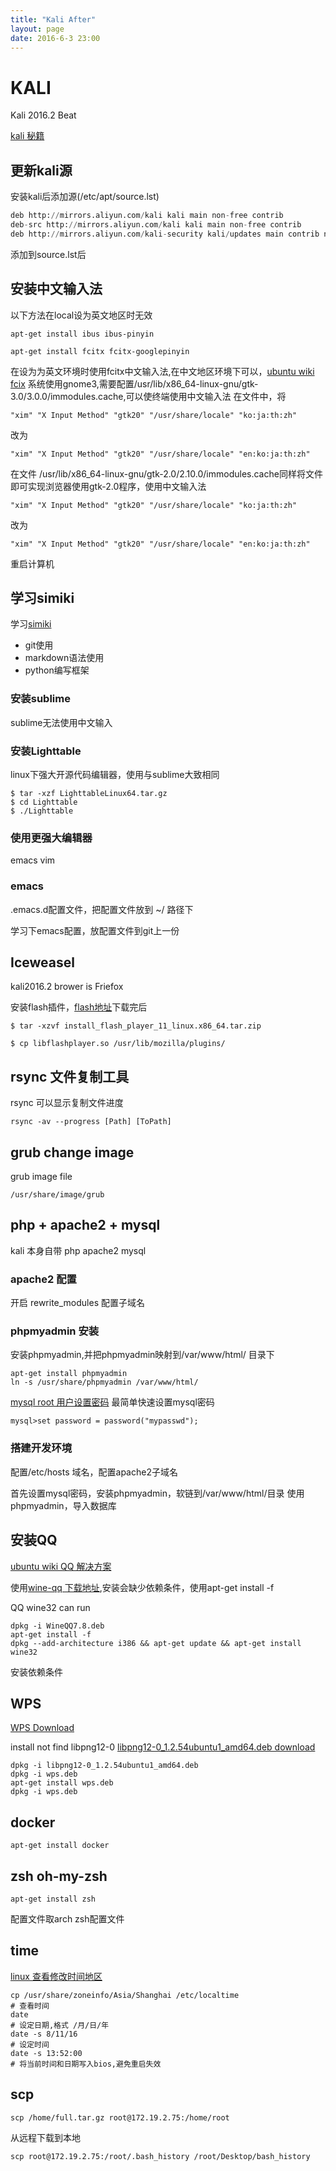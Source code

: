 ```yaml
---
title: "Kali After"
layout: page
date: 2016-6-3 23:00
---
```


# KALI #

Kali 2016.2 Beat

[kali 秘籍](https://wizardforcel.gitbooks.io/kali-linux-cookbook/content/ch7.html)

## 更新kali源 ##

安装kali后添加源(/etc/apt/source.lst)
```python
deb http://mirrors.aliyun.com/kali kali main non-free contrib
deb-src http://mirrors.aliyun.com/kali kali main non-free contrib
deb http://mirrors.aliyun.com/kali-security kali/updates main contrib non-free
```
添加到source.lst后

##  安装中文输入法 ##

以下方法在local设为英文地区时无效

```
apt-get install ibus ibus-pinyin
```
```
apt-get install fcitx fcitx-googlepinyin
```

在设为为英文环境时使用fcitx中文输入法,在中文地区环境下可以，[ubuntu wiki fcix](http://wiki.ubuntu.com.cn/Fcitx)
系统使用gnome3,需要配置/usr/lib/x86_64-linux-gnu/gtk-3.0/3.0.0/immodules.cache,可以使终端使用中文输入法
在文件中，将
```
"xim" "X Input Method" "gtk20" "/usr/share/locale" "ko:ja:th:zh"
```
改为
```
"xim" "X Input Method" "gtk20" "/usr/share/locale" "en:ko:ja:th:zh"
```
在文件 /usr/lib/x86_64-linux-gnu/gtk-2.0/2.10.0/immodules.cache同样将文件
即可实现浏览器使用gtk-2.0程序，使用中文输入法
```
"xim" "X Input Method" "gtk20" "/usr/share/locale" "ko:ja:th:zh"
```
改为
```
"xim" "X Input Method" "gtk20" "/usr/share/locale" "en:ko:ja:th:zh"
```

重启计算机


## 学习simiki ##

学习[simiki](http://www.simiki.org)

* git使用
* markdown语法使用
* python编写框架

### 安装sublime ###

sublime无法使用中文输入

### 安装Lighttable ###

linux下强大开源代码编辑器，使用与sublime大致相同

```
$ tar -xzf LighttableLinux64.tar.gz
$ cd Lighttable
$ ./Lighttable
```
### 使用更强大编辑器 ###

emacs 
vim

### emacs

.emacs.d配置文件，把配置文件放到 ~/ 路径下

学习下emacs配置，放配置文件到git上一份



## Iceweasel ##

kali2016.2 brower is Friefox 

安装flash插件，[flash地址](https://get.adobe.com/flashplayer/)下载完后
```
$ tar -xzvf install_flash_player_11_linux.x86_64.tar.zip

$ cp libflashplayer.so /usr/lib/mozilla/plugins/
```


## rsync 文件复制工具 ##

rsync 可以显示复制文件进度

```
rsync -av --progress [Path] [ToPath]
```

## grub change image ##

grub image file 
```
/usr/share/image/grub
```


## php + apache2 + mysql 

kali 本身自带 php apache2 mysql

### apache2 配置

开启 rewrite_modules
配置子域名

### phpmyadmin 安装

安装phpmyadmin,并把phpmyadmin映射到/var/www/html/ 目录下

```
apt-get install phpmyadmin
ln -s /usr/share/phpmyadmin /var/www/html/
```

[mysql root 用户设置密码](www.cnblogs.com/panzulong/archive/2012/06/)
最简单快速设置mysql密码 
```
mysql>set password = password("mypasswd");
```
### 搭建开发环境

配置/etc/hosts 域名，配置apache2子域名

首先设置mysql密码，安装phpmyadmin，软链到/var/www/html/目录
使用phpmyadmin，导入数据库


## 安装QQ

[ubuntu wiki QQ 解决方案](http://wiki.ubuntu.com.cn/QQ)

使用[wine-qq 下载地址](http://www.longene.org/forum/viewtopic.php?f=6&t=30516),安装会缺少依赖条件，使用apt-get install -f

QQ wine32 can run

```
dpkg -i WineQQ7.8.deb
apt-get install -f
dpkg --add-architecture i386 && apt-get update && apt-get install wine32
```
安装依赖条件


## WPS

[WPS Download](http://wps-community.org/downloads?vl=a21#download)

install not find libpng12-0 [libpng12-0_1.2.54ubuntu1_amd64.deb download](http://packages.ubuntu.com/xenial/amd64/libpng12-0/download)

```
dpkg -i libpng12-0_1.2.54ubuntu1_amd64.deb
dpkg -i wps.deb
apt-get install wps.deb
dpkg -i wps.deb
```

## docker

```
apt-get install docker
```

## zsh  oh-my-zsh

```
apt-get install zsh

```
配置文件取arch zsh配置文件

## time 

[linux 查看修改时间地区](http://blog.163.com/zilichen0213@126/blog/static/17303755520118423614908/)

```
cp /usr/share/zoneinfo/Asia/Shanghai /etc/localtime
# 查看时间
date 
# 设定日期,格式 /月/日/年
date -s 8/11/16
# 设定时间
date -s 13:52:00
# 将当前时间和日期写入bios,避免重启失效
```

## scp 

```
scp /home/full.tar.gz root@172.19.2.75:/home/root
```

从远程下载到本地
```
scp root@172.19.2.75:/root/.bash_history /root/Desktop/bash_history
```
